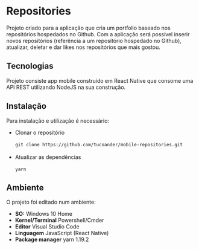 <div>
    <div>
        <h1>Repositories</h1>
        <p>
            Projeto criado para a aplicação que cria um portfolio baseado nos repositórios hospedados no Github. Com a aplicação será possível inserir novos repositórios (referência a um repositório hospedado no Github), atualizar, deletar e dar likes nos repositórios que mais gostou.
        </p>
        <h2>Tecnologias</h2>
        <p>
            Projeto consiste app mobile construído em React Native que consome uma  API REST utilizando NodeJS na sua construção.
        </p>
        <h2>Instalação</h2>
        <p>
            Para instalação e utilização é necessário:
            <ul>
                <li>Clonar o repositório</li>
                <br>
                <code>git clone https://github.com/tucoander/mobile-repositories.git</code>
                <br>
                <br>
                <li>Atualizar as dependências</li>
                <br>
                <code>yarn</code>
                <br>
            </ul>
        </p>
        <h2>Ambiente</h2>
        <p>
            O projeto foi editado num ambiente:
            <ul>
                <li><b>SO:</b> Windows 10 Home</li>
                <li><b>Kernel/Terminal</b> Powershell/Cmder</li>
                <li><b>Editor</b> Visual Studio Code</li>
                <li><b>Linguagem</b> JavaScript (React Native)</li>
                <li><b>Package manager</b> yarn 1.19.2</li>
            </ul>
        </p>
    </div>
</div>